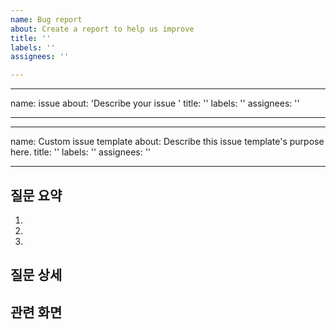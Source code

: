 ```yaml
---
name: Bug report
about: Create a report to help us improve
title: ''
labels: ''
assignees: ''

---
```


---
name: issue
about: 'Describe your issue '
title: ''
labels: ''
assignees: ''

---

---
name: Custom issue template
about: Describe this issue template's purpose here.
title: ''
labels: ''
assignees: ''

---

## 질문 요약
1. 
2. 
3. 

## 질문 상세


## 관련 화면
